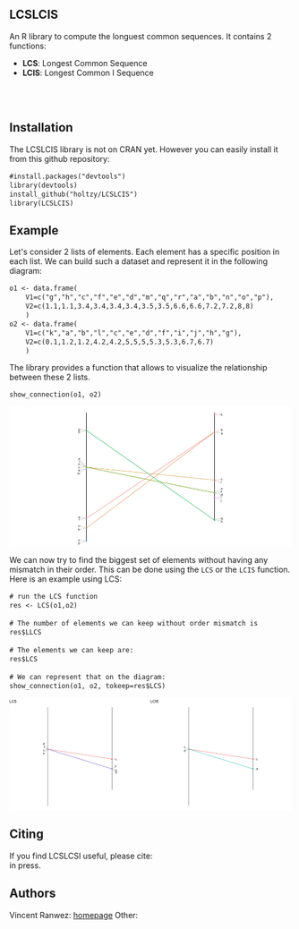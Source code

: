 LCSLCIS
--------

An R library to compute the longuest common sequences. It contains 2 functions: 

- **LCS**: Longest Common Sequence
- **LCIS**: Longest Common I Sequence

<br><br>

## Installation
The LCSLCIS library is not on CRAN yet. However you can easily install it from this github repository:
```
#install.packages("devtools")
library(devtools) 
install_github("holtzy/LCSLCIS")
library(LCSLCIS)
```



## Example
Let's consider 2 lists of elements. Each element has a specific position in each list. We can build such a dataset and represent it in the following diagram:  

```
o1 <- data.frame( 
	V1=c("g","h","c","f","e","d","m","q","r","a","b","n","o","p"), 
	V2=c(1.1,1.1,3.4,3.4,3.4,3.4,3.5,3.5,6.6,6.6,7.2,7.2,8,8)
	)
o2 <- data.frame( 
	V1=c("k","a","b","l","c","e","d","f","i","j","h","g"), 
	V2=c(0.1,1.2,1.2,4.2,4.2,5,5,5,5.3,5.3,6.7,6.7)
	)
```

The library provides a function that allows to visualize the relationship between these 2 lists.
```
show_connection(o1, o2)
```
<img align="center" src="img/fig1.png">


We can now try to find the biggest set of elements without having any mismatch in their order. This can be done using the `LCS` or the `LCIS` function. Here is an example using LCS:

```
# run the LCS function
res <- LCS(o1,o2)

# The number of elements we can keep without order mismatch is 
res$LLCS

# The elements we can keep are:
res$LCS

# We can represent that on the diagram:
show_connection(o1, o2, tokeep=res$LCS)
```

<img align="center" src="img/fig2.png">


## Citing

If you find LCSLCSI useful, please cite:  
in press.



## Authors

Vincent Ranwez: [homepage](https://sites.google.com/site/ranwez/)
Other:








